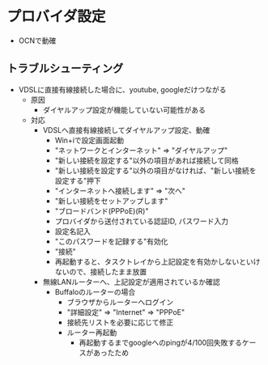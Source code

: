 # プロバイダ設定

* OCNで動確

## トラブルシューティング

* VDSLに直接有線接続した場合に、youtube, googleだけつながる
    * 原因
        * ダイヤルアップ設定が機能していない可能性がある
    * 対応
        * VDSLへ直接有線接続してダイヤルアップ設定、動確
            * Win+iで設定画面起動
            * "ネットワークとインターネット" => "ダイヤルアップ"
            * "新しい接続を設定する"以外の項目があれば接続して同格
            * "新しい接続を設定する"以外の項目がなければ、"新しい接続を設定する"押下
            * "インターネットへ接続します" => "次へ"
            * "新しい接続をセットアップします"
            * "ブロードバンド(PPPoE)(R)"
            * プロバイダから送付されている認証ID, パスワード入力
            * 設定名記入
            * "このパスワードを記録する"有効化
            * "接続"
            * 再起動すると、タスクトレイから上記設定を有効かしないといけないので、接続したまま放置
        * 無線LANルーターへ、上記設定が適用されているか確認
            * Buffaloのルーターの場合
                * ブラウザからルーターへログイン
                * "詳細設定" => "Internet" => "PPPoE"
                * 接続先リストを必要に応じて修正
                * ルーター再起動
                    * 再起動するまでgoogleへのpingが4/100回失敗するケースがあったため
